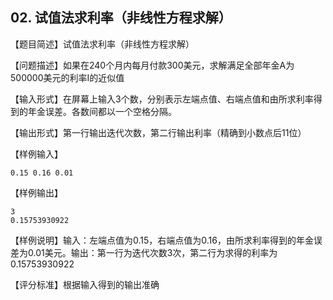 ## 02. 试值法求利率（非线性方程求解）
【题目简述】试值法求利率（非线性方程求解）

【问题描述】如果在240个月内每月付款300美元，求解满足全部年金A为500000美元的利率I的近似值

【输入形式】在屏幕上输入3个数，分别表示左端点值、右端点值和由所求利率得到的年金误差。各数间都以一个空格分隔。

【输出形式】第一行输出迭代次数，第二行输出利率（精确到小数点后11位）

【样例输入】
```
0.15 0.16 0.01
```

【样例输出】
```
3
0.15753930922
```

【样例说明】输入：左端点值为0.15，右端点值为0.16，由所求利率得到的年金误差为0.01美元。输出：第一行为迭代次数3次，第二行为求得的利率为0.15753930922

【评分标准】根据输入得到的输出准确

